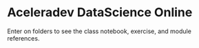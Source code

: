 # Aceleradev DataScience Online

Enter on folders to see the class notebook, exercise, and module references. 

